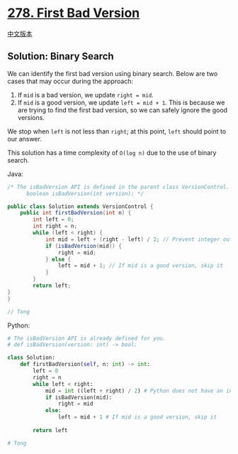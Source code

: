 # [278. First Bad Version](https://leetcode.com/problems/first-bad-version/)

[中文版本](/Solution_CN/0278_First_Bad_Version_CN.md)

## Solution: Binary Search

We can identify the first bad version using binary search. Below are two cases that may occur during the approach:

1. If `mid` is a bad version, we update `right = mid`.
2. If `mid` is a good version, we update `left = mid + 1`. This is because we are trying to find the first bad version, so we can safely ignore the good versions.

We stop when `left` is not less than `right`; at this point, `left` should point to our answer.

This solution has a time complexity of `O(log n)` due to the use of binary search.

Java:

```java
/* The isBadVersion API is defined in the parent class VersionControl.
      boolean isBadVersion(int version); */

public class Solution extends VersionControl {
    public int firstBadVersion(int n) {
        int left = 0;
        int right = n;
        while (left < right) {
            int mid = left + (right - left) / 2; // Prevent integer out of bound
            if (isBadVersion(mid)) {
                right = mid;
            } else {
                left = mid + 1; // If mid is a good version, skip it
            }
        }
        return left;
}
}

// Tong
```

Python:

```python
# The isBadVersion API is already defined for you.
# def isBadVersion(version: int) -> bool:

class Solution:
    def firstBadVersion(self, n: int) -> int:
        left = 0
        right = n
        while left < right:
            mid = int ((left + right) / 2) # Python does not have an integer limit, however we need to regulate data type for mid in order to return an int
            if isBadVersion(mid):
                right = mid
            else:
                left = mid + 1 # If mid is a good version, skip it
  
        return left

# Tong
```
